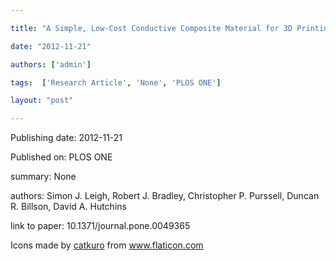 ---
title: "A Simple, Low-Cost Conductive Composite Material for 3D Printing of Electronic Sensors"
date: "2012-11-21"
authors: ['admin']
tags:  ['Research Article', 'None', 'PLOS ONE']
layout: "post"
---
Publishing date: 2012-11-21

Published on: PLOS ONE

summary: None

authors: Simon J. Leigh, Robert J. Bradley, Christopher P. Purssell, Duncan R. Billson, David A. Hutchins

link to paper: 10.1371/journal.pone.0049365

Icons made by <a href="https://www.flaticon.com/free-icon/bookshelves_3576884" title="catkuro">catkuro</a> from <a href="https://www.flaticon.com/" title="Flaticon"> www.flaticon.com</a>
